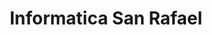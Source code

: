 ---
title: "Informatica San Rafael"
url: /fernando-de-la-mora/informatica-san-rafael/
shop: ordenador
---